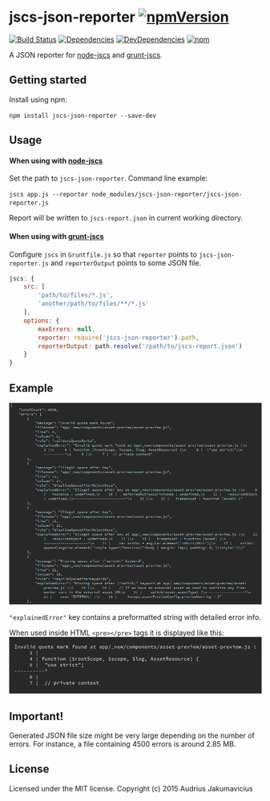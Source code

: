 # jscs-json-reporter [![npmVersion](http://img.shields.io/npm/v/jscs-json-reporter.svg)](https://www.npmjs.org/package/jscs-json-reporter)
[![Build Status](https://travis-ci.org/aj-dev/jscs-json-reporter.svg?branch=master)](https://travis-ci.org/aj-dev/jscs-json-reporter)
[![Dependencies](https://david-dm.org/aj-dev/jscs-json-reporter.svg)](https://david-dm.org/aj-dev/jscs-json-reporter#info=dependencies&view=table)
[![DevDependencies](https://david-dm.org/aj-dev/jscs-json-reporter/dev-status.svg)](https://david-dm.org/aj-dev/jscs-json-reporter#info=devDependencies&view=table) [![npm](https://img.shields.io/npm/dm/jscs-json-reporter.svg)](https://www.npmjs.com/package/jscs-json-reporter)


A JSON reporter for [node-jscs](https://github.com/mdevils/node-jscs) and [grunt-jscs](https://github.com/jscs-dev/grunt-jscs).

## Getting started
Install using npm:

`npm install jscs-json-reporter --save-dev`

## Usage

#### When using with [node-jscs](https://github.com/mdevils/node-jscs)
Set the path to `jscs-json-reporter`. Command line example:

`jscs app.js --reporter node_modules/jscs-json-reporter/jscs-json-reporter.js`

Report will be written to `jscs-report.json` in current working directory.

#### When using with [grunt-jscs](https://github.com/jscs-dev/grunt-jscs)
Configure `jscs` in `Gruntfile.js` so that `reporter` points to `jscs-json-reporter.js` and `reporterOutput` points to some JSON file.

```javascript
jscs: {
    src: [
    	'path/to/files/*.js',
    	'another/path/to/files/**/*.js'
    ],
    options: {
    	maxErrors: null,
        reporter: require('jscs-json-reporter').path,
        reporterOutput: path.resolve('/path/to/jscs-report.json')
    }
}
```

## Example
![alt text](https://raw.githubusercontent.com/aj-dev/jscs-json-reporter/master/jscs-json-reporter.png 'JSCS JSON Reporter example')

`"explainedError"` key contains a preformatted string with detailed error info.

When used inside HTML `<pre></pre>` tags it is displayed like this:
![alt text](https://raw.githubusercontent.com/aj-dev/jscs-json-reporter/master/explained-error-preformatted.png 'Explained error property preformatted example')

## Important!
Generated JSON file size might be very large depending on the number of errors. For instance, a file containing 4500 errors is around 2.85 MB.

## License
Licensed under the MIT license. Copyright (c) 2015 Audrius Jakumavicius
